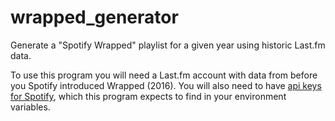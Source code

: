 # wrapped_generator
Generate a "Spotify Wrapped" playlist for a given year using historic Last.fm data.

To use this program you will need a Last.fm account with data from before you Spotify introduced Wrapped (2016). You will also need to have [api keys for Spotify](https://developer.spotify.com/dashboard/applications), which this program expects to find in your environment variables.

